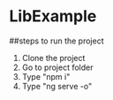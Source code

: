 # LibExample

##steps to run the project
1. Clone the project 
2. Go to project folder
3. Type "npm i" 
4. Type "ng serve -o"
